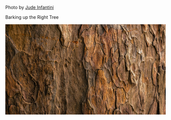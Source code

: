 Photo by [Jude Infantini](https://unsplash.com/@judowoodo_)

Barking up the Right Tree

[![mI-QcAP95Ok](./mI-QcAP95Ok.webp)](https://unsplash.com/photos/brown-tree-bark-in-closeup-photography-mI-QcAP95Ok)